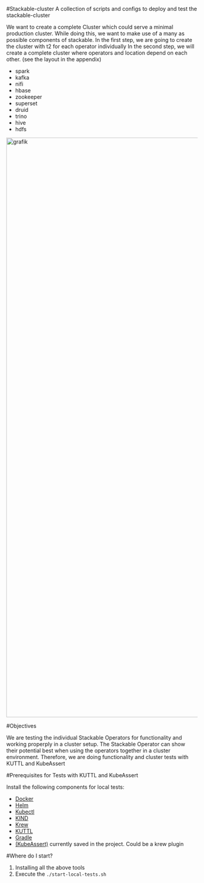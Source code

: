 #Stackable-cluster
A collection of scripts and configs to deploy and test the stackable-cluster

We want to create a complete Cluster which could serve a minimal production cluster.
While doing this, we want to make use of a many as possible components of stackable.
In the first step, we are going to create the cluster with t2 for each operator individually
In the second step, we will create a complete cluster where operators and location depend on each other. (see the layout in the appendix)

* spark
* kafka
* nifi
* hbase
* zookeeper
* superset
* druid
* trino
* hive
* hdfs

<img width="1526" alt="grafik" src="https://user-images.githubusercontent.com/9850483/141151184-b54c86ed-83fc-451e-ac66-50615066a1d3.png">

#Objectives

We are testing the individual Stackable Operators for functionality and working properply in a cluster setup.
The Stackable Operator can show their potential best when using the operators together in a cluster environment.
Therefore, we are doing functionality and cluster tests with KUTTL and KubeAssert

#Prerequisites for Tests with KUTTL and KubeAssert

Install the following components for local tests:
* [Docker](https://docs.docker.com/get-docker/)
* [Helm](https://helm.sh/docs/intro/install/)
* [Kubectl](https://kubernetes.io/docs/tasks/tools/install-kubectl-linux/)
* [KIND](https://kind.sigs.k8s.io/docs/user/quick-start/#installation) 
* [Krew](https://krew.sigs.k8s.io/docs/user-guide/setup/install/)
* [KUTTL](https://kuttl.dev/docs/cli.html)
* [Gradle](https://gradle.org/install/)
* [(KubeAssert)](https://morningspace.github.io/kubeassert/docs/#/getting-started) currently saved in the project. Could be a krew plugin
  
#Where do I start?

1. Installing all the above tools
2. Execute the ```./start-local-tests.sh```